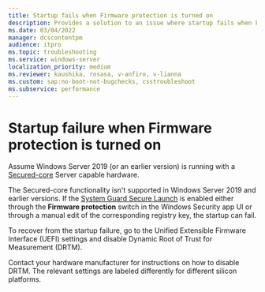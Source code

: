 ```yaml
---
title: Startup fails when Firmware protection is turned on
description: Provides a solution to an issue where startup fails when Firmware protection is turned off.
ms.date: 03/04/2022
manager: dcscontentpm
audience: itpro
ms.topic: troubleshooting
ms.service: windows-server
localization_priority: medium
ms.reviewer: kaushika, rosasa, v-anfiro, v-lianna
ms.custom: sap:no-boot-not-bugchecks, csstroubleshoot
ms.subservice: performance
---
```

# Startup failure when Firmware protection is turned on

Assume Windows Server 2019 (or an earlier version) is running with a [Secured-core](https://techcommunity.microsoft.com/t5/security-compliance-and-identity/protect-your-infrastructure-with-secured-core-server/ba-p/2176002) Server capable hardware.

The Secured-core functionality isn't supported in Windows Server 2019 and earlier versions. If the [System Guard Secure Launch](/windows/security/threat-protection/windows-defender-system-guard/system-guard-secure-launch-and-smm-protection#windows-security-center) is enabled either through the **Firmware protection** switch in the Windows Security app UI or through a manual edit of the corresponding registry key, the startup can fail.

To recover from the startup failure, go to the Unified Extensible Firmware Interface (UEFI) settings and disable Dynamic Root of Trust for Measurement (DRTM).

Contact your hardware manufacturer for instructions on how to disable DRTM. The relevant settings are labeled differently for different silicon platforms.
